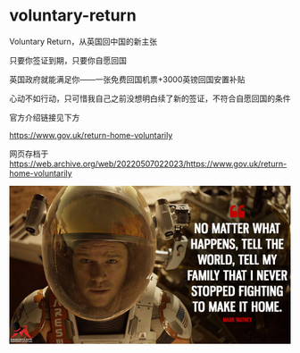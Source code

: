 # voluntary-return
Voluntary Return，从英国回中国的新主张

只要你签证到期，只要你自愿回国

英国政府就能满足你——一张免费回国机票+3000英镑回国安置补贴

心动不如行动，只可惜我自己之前没想明白续了新的签证，不符合自愿回国的条件

官方介绍链接见下方

https://www.gov.uk/return-home-voluntarily

网页存档于 https://web.archive.org/web/20220507022023/https://www.gov.uk/return-home-voluntarily

![image](https://github.com/nyse-znh/voluntary-return/blob/main/IMG_0691.JPG)
